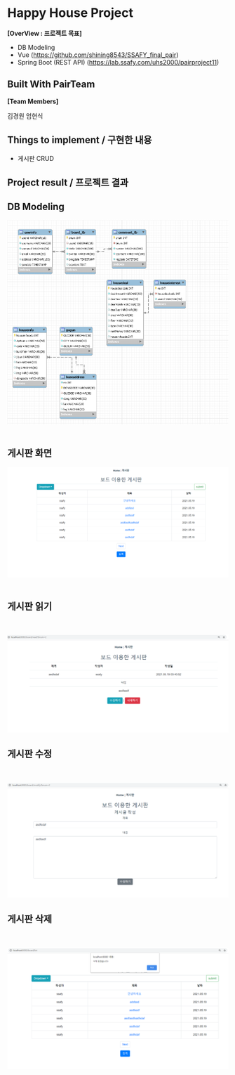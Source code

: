 # Happy House Project
**[OverView : 프로젝트 목표]**  

* DB Modeling
* Vue (https://github.com/shining8543/SSAFY_final_pair)
* Spring Boot (REST API) (https://lab.ssafy.com/uhs2000/pairproject11)

## Built With PairTeam
**[Team Members]**  

김경원
엄현식



## Things to implement / 구현한 내용

* 게시판 CRUD 


## Project result / 프로젝트 결과 


## DB Modeling 
![](/img/finalDB.png)
<br><br>

## 게시판 화면 

![](/img/finalboard.png)
<br><br>


## 게시판 읽기  
<br><br>
![](/img/finalboardread.png)


## 게시판 수정 
<br><br>
![](/img/finalmodify.png)

## 게시판 삭제   
<br><br>
![](/img/finaldelete.png)


